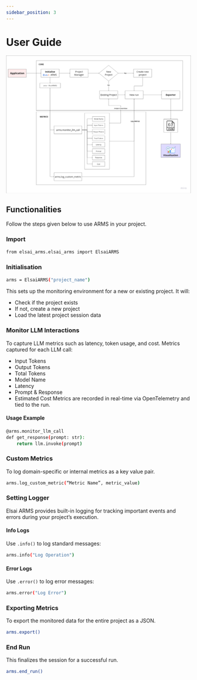 ```yaml
---
sidebar_position: 3
---
```


# User Guide

![ARMS Guide](/img/how_to.png)

## Functionalities
Follow the steps given below to use ARMS in your project.

### Import

```bash
from elsai_arms.elsai_arms import ElsaiARMS
```

### Initialisation

```bash
arms = ElsaiARMS("project_name")
```

This sets up the monitoring environment for a new or existing project. It will:

- Check if the project exists
- If not, create a new project
- Load the latest project session data

### Monitor LLM Interactions

To capture LLM metrics such as latency, token usage, and cost. Metrics captured for each LLM call:
- Input Tokens
- Output Tokens
- Total Tokens
- Model Name
- Latency
- Prompt & Response
- Estimated Cost
Metrics are recorded in real-time via OpenTelemetry and tied to the run.

#### Usage Example

```bash
@arms.monitor_llm_call
def get_response(prompt: str):
    return llm.invoke(prompt)
```

### Custom Metrics

To log domain-specific or internal metrics as a key value pair.
```bash
arms.log_custom_metric(“Metric Name”, metric_value) 
```

### Setting Logger

Elsai ARMS provides built-in logging for tracking important events and errors during your project’s execution.
#### Info Logs
Use `.info()` to log standard messages:
```bash
arms.info("Log Operation")
```

#### Error Logs
Use `.error()` to log error messages:
```bash
arms.error("Log Error")
```

### Exporting Metrics

To export the monitored data for the entire project as a JSON.
```bash
arms.export()
```

### End Run
This finalizes the session for a successful run.
```bash
arms.end_run()
```